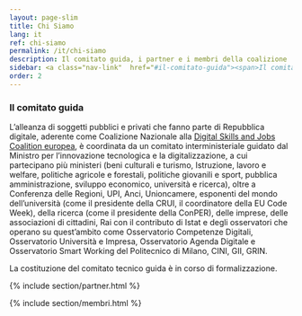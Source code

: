 ```yaml
---
layout: page-slim
title: Chi Siamo
lang: it
ref: chi-siamo
permalink: /it/chi-siamo
description: Il comitato guida, i partner e i membri della coalizione
sidebar: <a class="nav-link"  href="#il-comitato-guida"><span>Il comitato guida</span></a> <a class="nav-link"  href="#partner-aderenti"><span>I partner</span></a><a class="nav-link"  href="#membri"><span>I membri della Coalizione</span></a>
order: 2
---
```


### Il comitato guida
L’alleanza di soggetti pubblici e privati che fanno parte di Repubblica digitale, aderente come Coalizione Nazionale alla [Digital Skills and Jobs Coalition europea](https://ec.europa.eu/digital-single-market/en/national-local-coalitions), è coordinata da un comitato interministeriale guidato dal Ministro per l’innovazione tecnologica e la digitalizzazione, a cui partecipano più ministeri (beni culturali e turismo, Istruzione, lavoro e welfare, politiche agricole e forestali, politiche giovanili e sport, pubblica amministrazione, sviluppo economico, università e ricerca), oltre a Conferenza delle Regioni, UPI, Anci, Unioncamere, esponenti del mondo dell’università (come il presidente della CRUI, il coordinatore della EU Code Week), della ricerca (come il presidente della ConPER), delle imprese, delle associazioni di cittadini, Rai con il contributo di Istat e degli osservatori che operano su quest’ambito come Osservatorio Competenze Digitali, Osservatorio Università e Impresa, Osservatorio Agenda Digitale e Osservatorio Smart Working del Politecnico di Milano, CINI, GII, GRIN.

La costituzione del comitato tecnico guida è in corso di formalizzazione.

{% include section/partner.html %}

{% include section/membri.html %}
